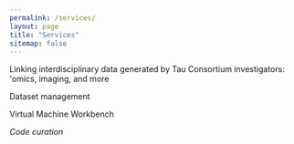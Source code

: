 ```yaml
---
permalink: /services/
layout: page
title: "Services"
sitemap: false
---
```


Linking interdisciplinary data generated by Tau Consortium investigators: 'omics, imaging, and more

Dataset management <i class=""></i>

Virtual Machine Workbench <i class="icon-">

Code curation
